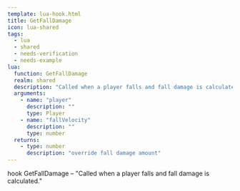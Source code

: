 ```yaml
---
template: lua-hook.html
title: GetFallDamage
icon: lua-shared
tags:
  - lua
  - shared
  - needs-verification
  - needs-example
lua:
  function: GetFallDamage
  realm: shared
  description: "Called when a player falls and fall damage is calculated."
  arguments:
    - name: "player"
      description: ""
      type: Player
    - name: "fallVelocity"
      description: ""
      type: number
  returns:
    - type: number
      description: "override fall damage amount"
---
```


<div class="lua__search__keywords">
hook GetFallDamage &#x2013; "Called when a player falls and fall damage is calculated."
</div>
